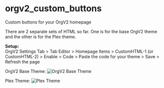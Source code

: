 # orgv2_custom_buttons
Custom buttons for your OrgV2 homepage

There are 2 separate sets of HTML so far. One is for the base OrgV2 theme and the other is for the Plex theme.

**Setup:**
<br>
OrgV2 Settings Tab > Tab Editor > Homepage Items > CustomHTML-1 (or CustomHTML-2) > Enable > Code > Paste the code for your theme > Save > Refresh the page

OrgV2 Base Theme:
![OrgV2 Base Theme](https://github.com/jigahertz/orgv2_custom_buttons/blob/master/screen_shots/orgv2_base_theme.PNG)

Plex Theme:
![Plex Theme](https://github.com/jigahertz/orgv2_custom_buttons/blob/master/screen_shots/plex_theme.PNG)
